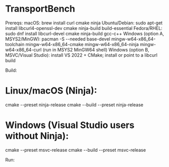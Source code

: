 # TransportBench

Prereqs:
macOS: brew install curl cmake ninja
Ubuntu/Debian: sudo apt-get install libcurl4-openssl-dev cmake ninja-build build-essential
Fedora/RHEL: sudo dnf install libcurl-devel cmake ninja-build gcc-c++
Windows (option A, MSYS2/MinGW): pacman -S --needed base-devel mingw-w64-x86_64-toolchain mingw-w64-x86_64-cmake mingw-w64-x86_64-ninja mingw-w64-x86_64-curl (run in MSYS2 MinGW64 shell)
Windows (option B, MSVC/Visual Studio): install VS 2022 + CMake; install or point to a libcurl build


Build:
# Linux/macOS (Ninja):
cmake --preset ninja-release
cmake --build --preset ninja-release
# Windows (Visual Studio users without Ninja):
cmake --preset msvc-release
cmake --build --preset msvc-release

Run:
